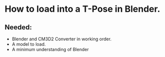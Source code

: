 # How to load into a T-Pose in Blender.
## Needed:
-	Blender and CM3D2 Converter in working order.
-	A model to load.
-	A minimum understanding of Blender
